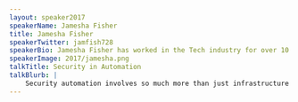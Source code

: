```yaml
---
layout: speaker2017
speakerName: Jamesha Fisher
title: Jamesha Fisher
speakerTwitter: jamfish728
speakerBio: Jamesha Fisher has worked in the Tech industry for over 10 years, with a keen eye towards security. Currently a Security Operations Engineer at GitHub, she has lent her security expertise throughout her career in Operations and Systems Engineering to other companies including Google and CloudPassage. In her spare time she is a maker of things musical, delicious, and objects that use binary numbers. You can find her on twitter as @jamfish728.
speakerImage: 2017/jamesha.png
talkTitle: Security in Automation
talkBlurb: |
    Security automation involves so much more than just infrastructure as code. How do we make it easier for engineers to do their jobs and at the same time have security in all that we do, including for companies just starting out? In Jamesha Fisher’s talk, she expands upon the world of Security in DevOps, and how automation helps engineering overall.
---
```

